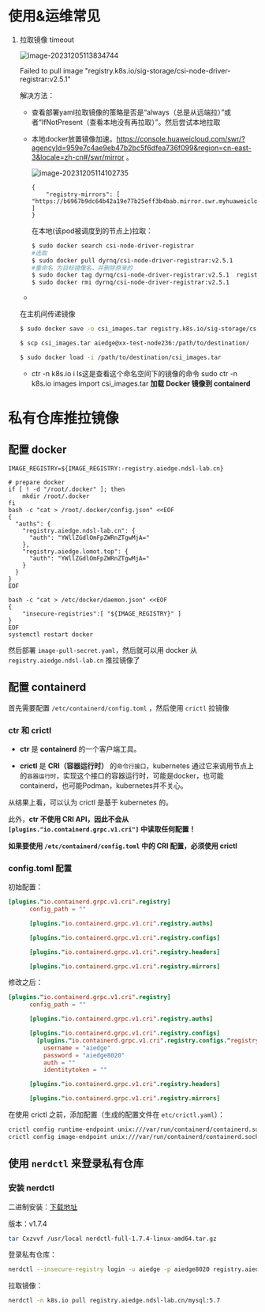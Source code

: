 # 使用&运维常见

1. 拉取镜像 timeout

   ![image-20231205113834744](C:\Users\15313\AppData\Roaming\Typora\typora-user-images\image-20231205113834744.png)

   Failed to pull image "registry.k8s.io/sig-storage/csi-node-driver-registrar:v2.5.1"

   解决方法：

   - 查看部署yaml拉取镜像的策略是否是“always（总是从远端拉）”或者“IfNotPresent（查看本地没有再拉取）”。然后尝试本地拉取

   - 本地docker放置镜像加速。https://console.huaweicloud.com/swr/?agencyId=959e7c4ae9eb47b2bc5f6dfea736f099&region=cn-east-3&locale=zh-cn#/swr/mirror 。

     ![image-20231205114102735](C:\Users\15313\AppData\Roaming\Typora\typora-user-images\image-20231205114102735.png)

     ```
     {
         "registry-mirrors": [ "https://b6967b9dc64b42a19e77b25eff3b4bab.mirror.swr.myhuaweicloud.com" ]
     }
     ```

     

     在本地(该pod被调度到的节点上)拉取：

     ```bash
     $ sudo docker search csi-node-driver-registrar
     #选取
     $ sudo docker pull dyrnq/csi-node-driver-registrar:v2.5.1
     #重命名 为目标镜像名，并删除原来的
     $ sudo docker tag dyrnq/csi-node-driver-registrar:v2.5.1  registry.k8s.io/sig-storage/csi-node-driver-registrar:v2.5.1
     $ sudo docker rmi dyrnq/csi-node-driver-registrar:v2.5.1
     
     ```

     

   - 

     在主机间传递镜像

     

     ```bash
     $ sudo docker save -o csi_images.tar registry.k8s.io/sig-storage/csi-provisioner:v3.2.0 registry.k8s.io/sig-storage/csi-node-driver-registrar:v2.5.1
     
     $ scp csi_images.tar aiedge@xx-test-node236:/path/to/destination/
     
     $ sudo docker load -i /path/to/destination/csi_images.tar
     
     ```
   
     
   
   - ctr -n k8s.io i ls这是查看这个命名空间下的镜像的命令 
    sudo ctr -n k8s.io images import csi_images.tar **加载 Docker 镜像到 containerd**



# 私有仓库推拉镜像

## 配置 docker

```shell
IMAGE_REGISTRY=${IMAGE_REGISTRY:-registry.aiedge.ndsl-lab.cn}

# prepare docker
if [ ! -d "/root/.docker" ]; then
    mkdir /root/.docker
fi
bash -c "cat > /root/.docker/config.json" <<EOF
{
  "auths": {
    "registry.aiedge.ndsl-lab.cn": {
      "auth": "YWllZGdlOmFpZWRnZTgwMjA="
    },
    "registry.aiedge.lomot.top": {
      "auth": "YWllZGdlOmFpZWRnZTgwMjA="
    }
  }
}
EOF

bash -c "cat > /etc/docker/daemon.json" <<EOF
{
    "insecure-registries":[ "${IMAGE_REGISTRY}" ]
}
EOF
systemctl restart docker

```

然后部署 `image-pull-secret.yaml`，然后就可以用 docker 从 `registry.aiedge.ndsl-lab.cn` 推拉镜像了

## 配置 containerd

首先需要配置 `/etc/containerd/config.toml` ，然后使用 `crictl` 拉镜像

### ctr 和 crictl

* **ctr** 是 **containerd** 的一个客户端工具。

* **crictl** 是 **CRI（容器运行时）** 的`命令行接口`，kubernetes 通过它来调用节点上的`容器运行时`，实现这个接口的容器运行时，可能是docker，也可能containerd，也可能Podman，kubernetes并不关心。

从结果上看，可以认为 crictl 是基于 kubernetes 的。

此外，**ctr 不使用 CRI API，因此不会从 `[plugins."io.containerd.grpc.v1.cri"]` 中读取任何配置！**

**如果要使用 `/etc/containerd/config.toml` 中的 CRI 配置，必须使用 crictl**

### config.toml 配置

初始配置：

```toml
[plugins."io.containerd.grpc.v1.cri".registry]
      config_path = ""

      [plugins."io.containerd.grpc.v1.cri".registry.auths]

      [plugins."io.containerd.grpc.v1.cri".registry.configs]

      [plugins."io.containerd.grpc.v1.cri".registry.headers]

      [plugins."io.containerd.grpc.v1.cri".registry.mirrors]
```

修改之后：

```toml
[plugins."io.containerd.grpc.v1.cri".registry]
      config_path = ""

      [plugins."io.containerd.grpc.v1.cri".registry.auths]

      [plugins."io.containerd.grpc.v1.cri".registry.configs]
        [plugins."io.containerd.grpc.v1.cri".registry.configs."registry.aiedge.ndsl-lab.cn".auth]
          username = "aiedge"
          password = "aiedge8020"
          auth = ""
          identitytoken = ""

      [plugins."io.containerd.grpc.v1.cri".registry.headers]

      [plugins."io.containerd.grpc.v1.cri".registry.mirrors]
```

在使用 crictl 之前，添加配置（生成的配置文件在 `etc/crictl.yaml`）：

```bash
crictl config runtime-endpoint unix:///var/run/containerd/containerd.sock
crictl config image-endpoint unix:///var/run/containerd/containerd.sock
```





## 使用 `nerdctl` 来登录私有仓库

### 安装 nerdctl

二进制安装：[下载地址](https://github.com/containerd/nerdctl/releases)

版本：v1.7.4

```bash
tar Cxzvvf /usr/local nerdctl-full-1.7.4-linux-amd64.tar.gz
```

登录私有仓库：

```bash
nerdctl --insecure-registry login -u aiedge -p aiedge8020 registry.aiedge.ndsl-lab.cn
```

拉取镜像：

```bash
nerdctl -n k8s.io pull registry.aiedge.ndsl-lab.cn/mysql:5.7
```

